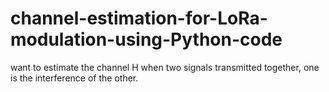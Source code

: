# channel-estimation-for-LoRa-modulation-using-Python-code
want to estimate the channel H when two signals transmitted together, one is the interference of the other.
